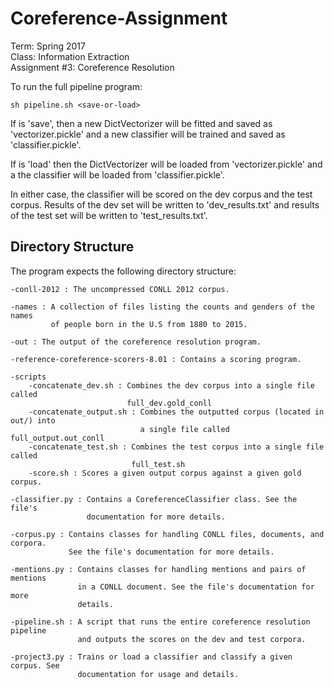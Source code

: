# Coreference-Assignment
Term: Spring 2017  
Class: Information Extraction  
Assignment #3: Coreference Resolution

To run the full pipeline program:
	
	sh pipeline.sh <save-or-load>
	
If <save-or-load> is 'save', then a new DictVectorizer will be fitted and saved
as 'vectorizer.pickle' and a new classifier will be trained and saved as
'classifier.pickle'.

If <save-or-load> is 'load' then the DictVectorizer will be loaded from 
'vectorizer.pickle' and a the classifier will be loaded from 'classifier.pickle'.

In either case, the classifier will be scored on the dev corpus and the test
corpus. Results of the dev set will be written to 'dev_results.txt' and results
of the test set will be written to 'test_results.txt'.

## Directory Structure ##
The program expects the following directory structure:

	-conll-2012 : The uncompressed CONLL 2012 corpus.

	-names : A collection of files listing the counts and genders of the names
			 of people born in the U.S from 1880 to 2015.
			 
	-out : The output of the coreference resolution program.
	
	-reference-coreference-scorers-8.01 : Contains a scoring program.
	
	-scripts
		-concatenate_dev.sh : Combines the dev corpus into a single file called
							  full_dev.gold_conll
		-concatenate_output.sh : Combines the outputted corpus (located in out/) into
								 a single file called full_output.out_conll
		-concatenate_test.sh : Combines the test corpus into a single file called
							   full_test.sh
		-score.sh : Scores a given output corpus against a given gold corpus.
		
	-classifier.py : Contains a CoreferenceClassifier class. See the file's
					 documentation for more details.
					 
	-corpus.py : Contains classes for handling CONLL files, documents, and corpora.
				 See the file's documentation for more details.
				 
	-mentions.py : Contains classes for handling mentions and pairs of mentions
				   in a CONLL document. See the file's documentation for more
				   details.
				   
	-pipeline.sh : A script that runs the entire coreference resolution pipeline
				   and outputs the scores on the dev and test corpora.

	-project3.py : Trains or load a classifier and classify a given corpus. See
				   documentation for usage and details.
